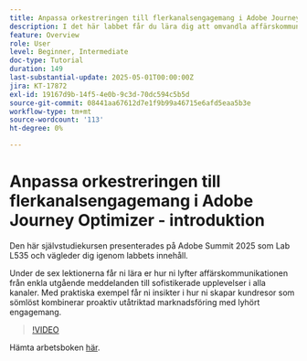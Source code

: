 ```yaml
---
title: Anpassa orkestreringen till flerkanalsengagemang i Adobe Journey Optimizer - introduktion
description: I det här labbet får du lära dig att omvandla affärskommunikation från enkla utgående meddelanden till sofistikerade flerkanalsupplevelser. Genom praktiska exempel skapar ni en kundresa som kombinerar proaktiv utåtriktad verksamhet med lyhört engagemang.
feature: Overview
role: User
level: Beginner, Intermediate
doc-type: Tutorial
duration: 149
last-substantial-update: 2025-05-01T00:00:00Z
jira: KT-17872
exl-id: 19167d9b-14f5-4e0b-9c3d-70dc594c5b5d
source-git-commit: 08441aa67612d7e1f9b99a46715e6afd5eaa5b3e
workflow-type: tm+mt
source-wordcount: '113'
ht-degree: 0%

---
```


# Anpassa orkestreringen till flerkanalsengagemang i Adobe Journey Optimizer - introduktion

Den här självstudiekursen presenterades på Adobe Summit 2025 som Lab L535 och vägleder dig igenom labbets innehåll.

Under de sex lektionerna får ni lära er hur ni lyfter affärskommunikationen från enkla utgående meddelanden till sofistikerade upplevelser i alla kanaler. Med praktiska exempel får ni insikter i hur ni skapar kundresor som sömlöst kombinerar proaktiv utåtriktad marknadsföring med lyhört engagemang.

>[!VIDEO](https://video.tv.adobe.com/v/3457828/?learn=on&enablevpops)

Hämta arbetsboken [här](/help/summit-lab-2025/assets/summit-lab-manual-l535-final-v4.pdf).

